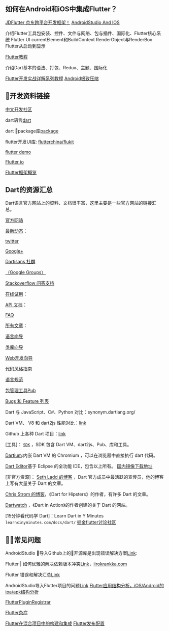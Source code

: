 ## 如何在Android和iOS中集成Flutter？

[JDFlutter 京东跨平台开发框架！](https://mp.weixin.qq.com/s/3JU9ztdq6H684-AltJRqqQ)
[AndroidStudio And IOS][43]

介绍Flutter工具包安装、控件、文件与网络、包与插件、国际化、Flutter核心系统
Flutter UI
currentElement和BuildContext
RenderObject与RenderBox
Flutter从启动到显示

[Flutter教程](https://book.flutterchina.club/chapter14/)


介绍Dart基本的语法、打包、Redux、主题、国际化

[Flutter开发实战详解系列教程](https://juejin.im/post/5bc450dff265da0a951f032b#heading-6)
[Android极致压缩](http://mobile.51cto.com/ahot-587958.htm)


## 开发资料链接

[中文开发社区][32]

dart语言[dart][1]

dart package库[package][2]

flutter开发UI库:
[flutterchina/flukit][3]

[flutter demo][37]

[Flutter io](https://flutter.io/)

[Flutter框架概览][38]

[1]:https://github.com/flutterchina/flukit
[2]:https://pub.flutter-io.cn/packages
[3]:https://www.dartlang.org/



## Dart的资源汇总

Dart语言官方网站上的资料、文档很丰富，这里主要是一些官方网站的链接汇总。

[官方网站][4]

[最新动态][5]：

[twitter][6]

[Google+][7]

[Dartisans 社群][8]

[（Google Groups）][9]

[Stackoverflow 问答支持][10]

[在线试用][11]：

[API 文档][12]：

[FAQ][13]

[所有文章][14]：

[语言向导][15]

[类库向导][16]

[Web开发向导][17]

[代码风格指南][18]

[语言规范][19]

[包管理工具Pub][20]

[Bugs 和 Feature 列表][21]

Dart 与 JavaScript、C#、Python 对比：synonym.dartlang.org/

Dart VM、 V8 和 dart2js 性能对比：[link][22]

Github 上各种 Dart 项目：[link][23]

[工具]： [`SDK`][24] ，SDK 包含 Dart VM、dart2js、Pub、库和工具。

[Dartium][25]:内嵌 Dart VM 的 Chromium ，可以在浏览器中直接执行 dart 代码。

[Dart Editor][26]基于 Eclipse 的全功能 IDE，包含以上所有。
[国内镜像下载地址][27]

[非官方资源]： [Seth Ladd 的博客][28]  ，Dart 官方成员中最活跃的宣传员，他的博客上写有大量关于 Dart 的文章。

[Chris Strom 的博客][29]，《Dart for Hipsters》的作者，有许多 Dart 的文章。

[Dartwatch][30] ，《Dart in Action》的作者创建的关于 Dart 的网站。

[15分钟看代码学 Dart]：Learn Dart in Y Minutes `learnxinyminutes.com/docs/dart/`
[掘金flutter讨论社区][31]


## 常见问题

AndroidStudio 导入Github上的开源库是出现错误解决方案[Link][39]:

Flutter | 如何优雅的解决依赖版本冲突[Link][40]，[iirokrankka.com][41]

Flutter 错误和解决汇总[Link][42]

AndroidStudio导入Flutter项目的问题[Link](https://blog.csdn.net/LXStrt01/article/details/83033723)
[Flutter应用结构分析，iOS/Android的ipa/apk结构分析](https://blog.csdn.net/z529905310/article/details/85993409)

[FlutterPluginRegistrar](https://docs.flutter.io/objcdoc/Protocols/FlutterPluginRegistrar.html#/c:objc(pl)FlutterPluginRegistrar(im)lookupKeyForAsset:)

[Flutter杂症](https://www.jianshu.com/p/04684df6d829)

[Flutter在混合项目中的构建和集成](https://blog.csdn.net/Kinsomy/article/details/82878711)
[Flutter发布配置](https://www.cnblogs.com/gdsblog/p/10100972.html)

[4]: www.dartlang.org/
[5]: news.dartlang.org

[6]: twitter.com/dart_lang
[7]: https://plus.google.com/+dartlang
[8]: https://plus.google.com/communities/114566943291919232850
[9]: https://groups.google.com/a/dartlang.org/forum/#!forum/misc
[10]: https://stackoverflow.com/questions/tagged/dart
[11]: try.dartlang.org/
[12]: api.dartlang.org/
[13]: https://www.dartlang.org/faq
[14]: https://www.dartlang.org/articles/index.html
[15]: https://www.dartlang.org/guides/language/language-tour
[16]: https://www.dartlang.org/guides/libraries/library-tour
[17]: https://www.dartlang.org/tutorials
[18]: https://www.dartlang.org/guides/language/effective-dart/style
[19]: https://www.dartlang.org/guides/language/spec
[20]: https://pub.dartlang.org/
[21]: dartbug.com/
[22]: https://www.dartlang.org/articles/server/benchmarking
[23]: github.com/dart-lang
[24]: www.dartlang.org/docs/sdk/
[25]: www.dartlang.org/dartium/
[26]: https://www.dartlang.org/tools
[27]: dart.hanguokai.com/
[28]: blog.sethladd.com/
[29]: japhr.blogspot.com/
[30]: blog.dartwatch.com/
[31]: https://juejin.im/tag/Flutter?utm_source=flutterchina&utm_medium=word&utm_content=btn&utm_campaign=q3_website
[32]: https://flutterchina.club/
[33]: https://github.com/flutter/flutter/tree/master/examples/platform_channel
[34]: https://flutterchina.club/widgets/
[35]: https://flutterchina.club/widgets-intro/
[36]: https://flutterchina.club/platform-channels/
[37]: https://github.com/flutter/flutter/tree/master/examples
[38]: https://flutterchina.club/technical-overview/
[39]: http://www.apkbus.com/thread-603092-1-1.html
[40]: https://juejin.im/post/5b8958d351882542b03e6d57
[41]: https://iirokrankka.com/2018/08/28/resolving-dart-package-version-conflicts/
[42]: https://adolphor.com/blog/2018/09/09/error-and-solution-in-flutter.html
[43]: http://mobile.51cto.com/ahot-588078.htm
